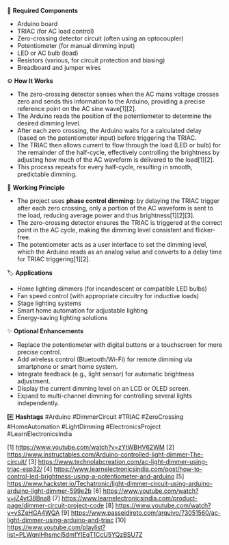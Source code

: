 🧰 **Required Components**
- Arduino board
- TRIAC (for AC load control)
- Zero-crossing detector circuit (often using an optocoupler)
- Potentiometer (for manual dimming input)
- LED or AC bulb (load)
- Resistors (various, for circuit protection and biasing)
- Breadboard and jumper wires

⚙️ **How It Works**
- The zero-crossing detector senses when the AC mains voltage crosses zero and sends this information to the Arduino, providing a precise reference point on the AC sine wave[1][2].
- The Arduino reads the position of the potentiometer to determine the desired dimming level.
- After each zero crossing, the Arduino waits for a calculated delay (based on the potentiometer input) before triggering the TRIAC.
- The TRIAC then allows current to flow through the load (LED or bulb) for the remainder of the half-cycle, effectively controlling the brightness by adjusting how much of the AC waveform is delivered to the load[1][2].
- This process repeats for every half-cycle, resulting in smooth, predictable dimming.

🔬 **Working Principle**
- The project uses **phase control dimming**: by delaying the TRIAC trigger after each zero crossing, only a portion of the AC waveform is sent to the load, reducing average power and thus brightness[1][2][3].
- The zero-crossing detector ensures the TRIAC is triggered at the correct point in the AC cycle, making the dimming level consistent and flicker-free.
- The potentiometer acts as a user interface to set the dimming level, which the Arduino reads as an analog value and converts to a delay time for TRIAC triggering[1][2].

🏷️ **Applications**
- Home lighting dimmers (for incandescent or compatible LED bulbs)
- Fan speed control (with appropriate circuitry for inductive loads)
- Stage lighting systems
- Smart home automation for adjustable lighting
- Energy-saving lighting solutions

✨ **Optional Enhancements**
- Replace the potentiometer with digital buttons or a touchscreen for more precise control.
- Add wireless control (Bluetooth/Wi-Fi) for remote dimming via smartphone or smart home system.
- Integrate feedback (e.g., light sensor) for automatic brightness adjustment.
- Display the current dimming level on an LCD or OLED screen.
- Expand to multi-channel dimming for controlling several lights independently.

#️⃣ **Hashtags**
#Arduino #DimmerCircuit #TRIAC #ZeroCrossing #HomeAutomation #LightDimming #ElectronicsProject #LearnElectronicsIndia

[1] https://www.youtube.com/watch?v=zYtWBHV62WM
[2] https://www.instructables.com/Arduino-controlled-light-dimmer-The-circuit/
[3] https://www.technolabcreation.com/ac-light-dimmer-using-triac-esp32/
[4] https://www.learnelectronicsindia.com/post/how-to-control-led-brightness-using-a-potentiometer-and-arduino
[5] https://www.hackster.io/Techatronic/light-dimmer-circuit-using-arduino-arduino-light-dimmer-599e2b
[6] https://www.youtube.com/watch?v=jZ4yt38Bna8
[7] https://www.learnelectronicsindia.com/product-page/dimmer-circuit-project-code
[8] https://www.youtube.com/watch?v=vSZeHGA4WQA
[9] https://www.passeidireto.com/arquivo/73051560/ac-light-dimmer-using-arduino-and-triac
[10] https://www.youtube.com/playlist?list=PLWqnlHhsmcI5dmfYIEqT1CcU5YQzBSU7Z
